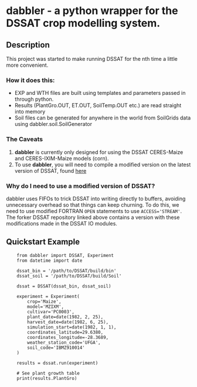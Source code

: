 # dabbler - a python wrapper for the DSSAT crop modelling system.

## Description
This project was started to make running DSSAT for the nth time a little more convenient.

### How it does this:

- EXP and WTH files are built using templates and parameters passed in through python.
- Results (PlantGro.OUT, ET.OUT, SoilTemp.OUT etc.) are read straight into memory 
- Soil files can be generated for anywhere in the world from SoilGrids data using dabbler.soil.SoilGenerator


### The Caveats

1. **dabbler** is currently only designed for using the DSSAT CERES-Maize and CERES-IXIM-Maize models (corn).
2. To use **dabbler**, you will need to compile a modified version on the latest version of DSSAT, found [here](https://github.com/wirrell/dssat-csm-os)

### Why do I need to use a modified version of DSSAT?
dabbler uses FIFOs to trick DSSAT into writing directly to buffers, avoiding unnecessary overhead so that things can keep churning. To do this, we need to use modified FORTRAN `OPEN` statements to use `ACCESS='STREAM'`. The forker DSSAT repository linked above contains a version with these modifications made in the DSSAT IO modules.



## Quickstart Example
```
	from dabbler import DSSAT, Experiment
	from datetime import date

	dssat_bin = '/path/to/DSSAT/build/bin'
	dssat_soil = '/path/to/DSSAT/build/Soil'

	dssat = DSSAT(dssat_bin, dssat_soil)

	experiment = Experiment(
	    crop='Maize',
	    model='MZIXM',
	    cultivar='PC0003',
	    plant_date=date(1982, 2, 25),
	    harvest_date=date(1982, 6, 25),
	    simulation_start=date(1982, 1, 1),
	    coordinates_latitude=29.6380,
	    coordinates_longitude=-28.3689,
	    weather_station_code='UFGA',
	    soil_code='IBMZ910014'
	)

	results = dssat.run(experiment)

	# See plant growth table
	print(results.PlantGro)

```
